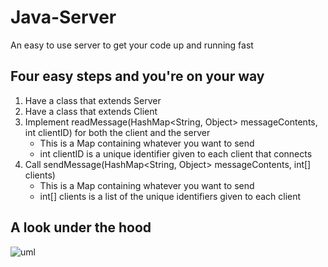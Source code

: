 # Java-Server
An easy to use server to get your code up and running fast

## Four easy steps and you're on your way
1. Have a class that extends Server
2. Have a class that extends Client
3. Implement readMessage(HashMap<String, Object> messageContents, int clientID) for both the client and the server
   - This is a Map containing whatever you want to send
   - int clientID is a unique identifier given to each client that connects
4. Call sendMessage(HashMap<String, Object> messageContents, int[] clients)
   - This is a Map containing whatever you want to send
   - int[] clients is a list of the unique identifiers given to each client

## A look under the hood
![uml](https://user-images.githubusercontent.com/16418232/53384456-f86f8f00-3948-11e9-85ff-6fba3ffc457f.PNG "Design")

